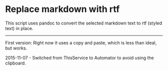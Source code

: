 # Replace markdown with rtf

This script uses pandoc to convert the selected markdown text to rtf (styled text) in place.

---

First version: Right now it uses a copy and paste, which is less than ideal, but works.

2015-11-07 - Switched from ThisService to Automator to avoid using the clipboard.
